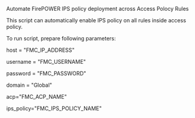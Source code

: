 Automate FirePOWER IPS policy deployment across Access Polocy Rules

This script can automatically enable IPS policy on all rules inside access policy.



To run script, prepare following parameters:

host = "FMC_IP_ADDRESS"

username = "FMC_USERNAME"

password = "FMC_PASSWORD"

domain = "Global"

acp="FMC_ACP_NAME"

ips_policy="FMC_IPS_POLICY_NAME"


